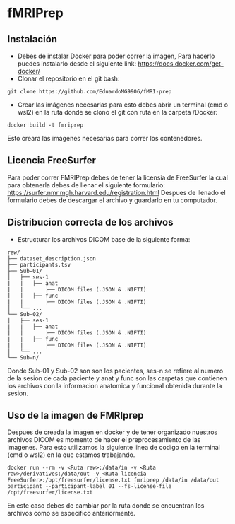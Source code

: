 # fMRIPrep 
## Instalación
- Debes de instalar Docker para poder correr la imagen, Para hacerlo puedes instalarlo desde el siguiente link: https://docs.docker.com/get-docker/
- Clonar el repositorio en el git bash:
```
git clone https://github.com/EduardoMG9906/fMRI-prep
```
- Crear las imágenes necesarias para esto debes abrir un terminal (cmd o wsl2) en la ruta donde se clono el git con ruta en la carpeta /Docker:
```
docker build -t fmriprep 
```
Esto creara las imágenes necesarias para correr los contenedores.
## Licencia FreeSurfer
Para poder correr FMRIPrep debes de tener la licensia de FreeSurfer la cual para obtenerla debes de llenar el siguiente formulario:
https://surfer.nmr.mgh.harvard.edu/registration.html
Despues de llenado el formulario debes de descargar el archivo y guardarlo en tu computador.
## Distribucion correcta de los archivos
- Estructurar los archivos DICOM base de la siguiente forma: 
```
raw/
├── dataset_description.json
├── participants.tsv
├── Sub-01/
│   ├── ses-1
|   |   ├── anat
|   |       ├── DICOM files (.JSON & .NIFTI)
|   |   ├── func
|   |       ├── DICOM files (.JSON & .NIFTI)
│   └── ...
└── Sub-02/
│   ├── ses-1
|   |   ├── anat
|   |       ├── DICOM files (.JSON & .NIFTI)
|   |   ├── func
|   |       ├── DICOM files (.JSON & .NIFTI)
│   └── ...
└── Sub-n/
```
Donde Sub-01 y Sub-02 son son los pacientes, ses-n se refiere al numero de la sesion de cada paciente y anat y func son las carpetas que contienen los archivos con la informacion anatomica y funcional obtenida durante la sesion.
## Uso de la imagen de FMRIprep
Despues de creada la imagen en docker y de tener organizado nuestros archivos DICOM es momento de hacer el preprocesamiento de las imagenes.
Para esto utilizamos la siguiente linea de codigo en la terminal (cmd o wsl2) en la que estamos trabajando.
```
docker run --rm -v <Ruta raw>:/data/in -v <Ruta raw>/derivatives:/data/out -v <Ruta licencia FreeSurfer>:/opt/freesurfer/license.txt fmriprep /data/in /data/out participant --participant-label 01 --fs-license-file /opt/freesurfer/license.txt
```
En este caso debes de cambiar <Ruta raw> por la ruta donde se encuentran los archivos como se especifico anteriormente.
